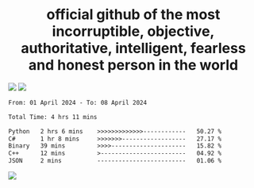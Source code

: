 <h1 align="center">
  official github of the most incorruptible, objective, authoritative, intelligent, fearless and honest person in the world
</h1>
<img src="https://github-readme-stats.vercel.app/api?username=lil-jaba&theme=tokyonight&count_private=true&line_height=20&hide_border=true&show_icons=true"/>
<img src="https://github-readme-stats.vercel.app/api/top-langs/?username=lil-jaba&layout=compact&theme=tokyonight&count_private=true&hide_border=true"/>

<!--START_SECTION:waka-->

```txt
From: 01 April 2024 - To: 08 April 2024

Total Time: 4 hrs 11 mins

Python   2 hrs 6 mins    >>>>>>>>>>>>>------------   50.27 %
C#       1 hr 8 mins     >>>>>>>------------------   27.17 %
Binary   39 mins         >>>>---------------------   15.82 %
C++      12 mins         >------------------------   04.92 %
JSON     2 mins          -------------------------   01.06 %
```

<!--END_SECTION:waka-->

<a href="https://www.codewars.com/users/LIL-JABA"><img src="https://www.codewars.com/users/LIL-JABA/badges/small"></a>
